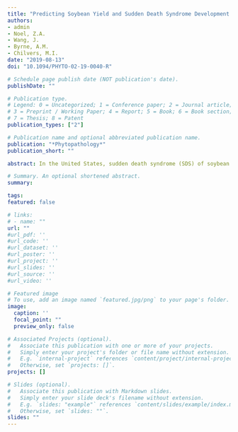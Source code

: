 ```yaml
---
title: "Predicting Soybean Yield and Sudden Death Syndrome Development using At-planting Risk Factors"
authors:
- admin
- Noel, Z.A.
- Wang, J.
- Byrne, A.M.
- Chilvers, M.I.
date: "2019-08-13"
doi: "10.1094/PHYTO-02-19-0040-R"

# Schedule page publish date (NOT publication's date).
publishDate: ""

# Publication type.
# Legend: 0 = Uncategorized; 1 = Conference paper; 2 = Journal article;
# 3 = Preprint / Working Paper; 4 = Report; 5 = Book; 6 = Book section;
# 7 = Thesis; 8 = Patent
publication_types: ["2"]

# Publication name and optional abbreviated publication name.
publication: "*Phytopathology*"
publication_short: ""

abstract: In the United States, sudden death syndrome (SDS) of soybean is caused by the fungal pathogen Fusarium virguliforme and is responsible for important yield losses each year. Understanding the risk of SDS development and subsequent yield loss could provide growers with valuable information for management of this challenging disease. Current management strategies for F. virguliforme use partially resistant cultivars, fungicide seed treatments, and extended crop rotations with diverse crops. The aim of this study was to develop models to predict SDS severity and soybean yield loss using at-planting risk factors to integrate with current SDS management strategies. In 2014 and 2015, field studies were conducted in adjacent fields in Decatur, MI, which were intensively monitored for F. virguliforme and nematode quantities at-planting, plant health throughout the growing season, end-of-season SDS severity, and yield using an unbiased grid sampling scheme. In both years, F. virguliforme and soybean cyst nematode (SCN) quantities were unevenly distributed throughout the field. The distribution of F. virguliforme at-planting had a significant correlation with end-of-season SDS severity in 2015, and a significant correlation to yield in 2014 (P < 0.05). SCN distributions at-planting were significantly correlated with end-of-season SDS severity and yield in 2015 (P < 0.05). Prediction models developed through multiple linear regression showed that F. virguliforme abundance (P < 0.001), SCN egg quantity (P < 0.001), and year (P < 0.01) explained the most variation in end-of-season SDS (R2 = 0.32), whereas end-of-season SDS (P < 0.001) and end-of-season root dry weight (P < 0.001) explained the most variation in soybean yield (R2 = 0.53). Further, multivariate analyses support a synergistic relationship between F. virguliforme and SCN, enhancing the severity of foliar SDS. These models indicate that it is possible to predict patches of SDS severity using at-planting risk factors. Verifying these models and incorporating additional data types may help improve SDS management and forecast soybean markets in response to SDS threats.

# Summary. An optional shortened abstract.
summary: 

tags:
featured: false

# links:
# - name: ""
url: ""
#url_pdf: ''
#url_code: ''
#url_dataset: ''
#url_poster: ''
#url_project: ''
#url_slides: ''
#url_source: ''
#url_video: ''

# Featured image
# To use, add an image named `featured.jpg/png` to your page's folder. 
image:
  caption: ''
  focal_point: ""
  preview_only: false

# Associated Projects (optional).
#   Associate this publication with one or more of your projects.
#   Simply enter your project's folder or file name without extension.
#   E.g. `internal-project` references `content/project/internal-project/index.md`.
#   Otherwise, set `projects: []`.
projects: []

# Slides (optional).
#   Associate this publication with Markdown slides.
#   Simply enter your slide deck's filename without extension.
#   E.g. `slides: "example"` references `content/slides/example/index.md`.
#   Otherwise, set `slides: ""`.
slides: ""
---
```



